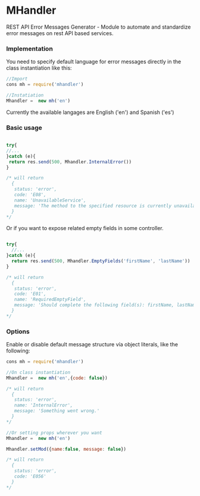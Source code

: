 # MHandler
REST API Error Messages Generator - Module to automate and standardize error messages on rest API based services.

### Implementation

You need to specify default language for error messages directly in the class instantiation like this:

```javascript
//Import
cons mh = require('mhandler')

//Instatiation
Mhandler =  new mh('en') 

```

Currently the available langages are English ('en') and Spanish ('es')


### Basic usage
```javascript

try{
//...
}catch (e){
 return res.send(500, Mhandler.InternalError()) 
}

/* will return
  {
   status: 'error',
   code: 'E08',
   name: 'UnavailableService',
   message: 'The method to the specified resource is currently unavailable.'
  }
*/

```

Or if you want to expose related empty fields in some controller.

```javascript

try{
  //...
}catch (e){
  return res.send(500, Mhandler.EmptyFields('firstName', 'lastName')) 
}

/* will return
  {
   status: 'error',
   code: 'E01',
   name: 'RequiredEmptyField',
   message: 'Should complete the following field(s): firstName, lastName.'
  }
*/

```


### Options

Enable or disable default message structure vía object literals, like the following:

```javascript
cons mh = require('mhandler')

//On class instantiation
Mhandler =  new mh('en',{code: false})

/* will return
  {
   status: 'error',
   name: 'InternalError',
   message: 'Something went wrong.'
  }
*/

//Or setting props wherever you want
Mhandler =  new mh('en') 

Mhandler.setMod({name:false, message: false})

/* will return
  {
   status: 'error',
   code: 'E056'
  }
*/


```
